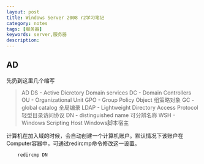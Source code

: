 ```yaml
---
layout: post
title: Windows Server 2008 r2学习笔记
category: notes
tags: [服务器]
keywords: server,服务器
description: 
---
```


## AD

先扔到这里几个缩写

>AD DS - Active Dicretory Domain services
>DC - Domain Controllers
>OU -  Organizational Unit 
>GPO - Group Policy Object 组策略对象
>GC - global catalog 全局编录
>LDAP - Lightweight Directory Access Protocol 轻型目录访问协议
>DN - distinguished name 可分辨名称
>WSH - Windows Scripting Host Windows脚本宿主
>


计算机在加入域的时候，会自动创建一个计算机账户。默认情况下该账户在Computer容器中，可通过redircmp命令修改这一设置。

		redircmp DN

